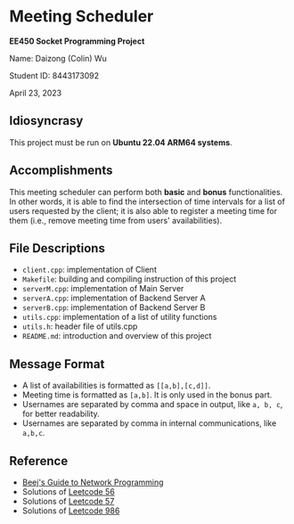 # Meeting Scheduler

**EE450 Socket Programming Project**

Name: Daizong (Colin) Wu

Student ID: 8443173092

April 23, 2023


## Idiosyncrasy

This project must be run on **Ubuntu 22.04 ARM64 systems**.


## Accomplishments

This meeting scheduler can perform both **basic** and **bonus** functionalities. In other words, it is able to find the intersection of time intervals for a list of users requested by the client; it is also able to register a meeting time for them (i.e., remove meeting time from users' availabilities).


## File Descriptions

- `client.cpp`: implementation of Client
- `Makefile`: building and compiling instruction of this project
- `serverM.cpp`: implementation of Main Server
- `serverA.cpp`: implementation of Backend Server A
- `serverB.cpp`: implementation of Backend Server B
- `utils.cpp`: implementation of a list of utility functions
- `utils.h`: header file of utils.cpp
- `README.md`: introduction and overview of this project


## Message Format

- A list of availabilities is formatted as `[[a,b],[c,d]]`.
- Meeting time is formatted as `[a,b]`. It is only used in the bonus part.
- Usernames are separated by comma and space in output, like `a, b, c`, for better readability.
- Usernames are separated by comma in internal communications, like `a,b,c`.


## Reference

- [Beej's Guide to Network Programming](https://beej.us/guide/bgnet/)
- Solutions of [Leetcode 56](https://leetcode.com/problems/merge-intervals/)
- Solutions of [Leetcode 57](https://leetcode.com/problems/insert-interval/)
- Solutions of [Leetcode 986](https://leetcode.com/problems/interval-list-intersections/)
